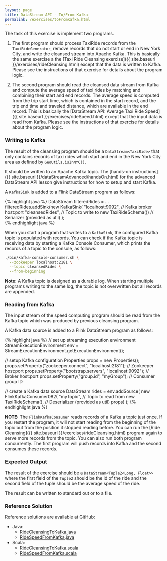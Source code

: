 ```yaml
---
layout: page
title: DataStream API - To/From Kafka
permalink: /exercises/toFromKafka.html
---
```


The task of this exercise is implement two programs. 

1. The first program should process TaxiRide records from the `TaxiRideGenerator`, remove records that do not start or end in New York City, and write the cleansed stream into Apache Kafka. This is basically the same exercise a the [Taxi Ride Cleansing exercise]({{ site.baseurl }}/exercises/rideCleansing.html) except that the data is written to Kafka. Please see the instructions of that exercise for details about the program logic.

2. The second program should read the cleansed data stream from Kafka and compute the average speed of taxi rides by matching and combining their start and end records. The average speed is computed from the trip start time, which is contained in the start record, and the trip end time and traveled distance, which are available in the end record. This is basically the [DataStream API: Average Taxi Ride Speed]({{ site.baseurl }}/exercises/rideSpeed.html) except that the input data is read from Kafka. Please see the instructions of that exercise for details about the program logic.

### Writing to Kafka

The result of the cleansing program should be a `DataStream<TaxiRide>` that only contains records of taxi rides which start and end in the New York City area as defined by `GeoUtils.isInNYC()`.

It should be written to an Apache Kafka topic. The [hands-on instructions]({{ site.baseurl }}/dataStreamAdvanced/handsOn.html) for the advanced DataStream API lesson give instructions for how to setup and start Kafka. 

A `KafkaSink` is added to a Flink DataStream program as follows:

{% highlight java %}
DataStream<TaxiRide> filteredRides = ...
filteredRides.addSink(new KafkaSink<TaxiRide>(
  "localhost:9092",     // Kafka broker host:port
  "cleansedRides",      // Topic to write to
  new TaxiRideSchema()) // Serializer (provided as util)
  );  
{% endhighlight java %}

When you start a program that writes to a `KafkaSink`, the configured Kafka topic is populated with records. You can check if the Kafka topic is receiving data by starting a Kafka Console Consumer, which prints the records of a topic to the console, as follows:

~~~bash
./bin/kafka-console-consumer.sh \
  --zookeeper localhost:2181 \
  --topic cleansedRides \
  --from-beginning
~~~

**Note:** A Kafka topic is designed as a durable log. When starting multiple programs writing to the same log, the topic is not overwritten but all records are appended.

### Reading from Kafka

The input stream of the speed computing program should be read from the Kafka topic which was produced by previous cleansing program.

A Kafka data source is added to a Flink DataStream program as follows:

{% highlight java %}
// set up streaming execution environment
StreamExecutionEnvironment env = 
  StreamExecutionEnvironment.getExecutionEnvironment();

// setup Kafka configuration
Properties props = new Properties();
props.setProperty("zookeeper.connect", "localhost:2181"); // Zookeeper host:port
props.setProperty("bootstrap.servers", "localhost:9092"); // Broker host:port
props.setProperty("group.id", "myGroup");                 // Consumer group ID

// create a Kafka data source
DataStream<TaxiRide> rides = env.addSource(
  new FlinkKafkaConsumer082<TaxiRide>(
    "myTopic",                                // Topic to read from
    new TaxiRideSchema(),                     // Deserializer (provided as util)
    props)
  );
{% endhighlight java %}

**NOTE:** The `FlinkKafkaConsumer` reads records of a Kafka a topic just once. If you restart the program, it will not start reading from the beginning of the topic but from the position it stopped reading before. You can run the [Ride Cleansing]({{ site.baseurl }}/exercises/rideCleansing.html) program again to serve more records from the topic. You can also run both program concurrently. The first program will push records into Kafka and the second consumes these records.

### Expected Output

The result of the exercise should be a `DataStream<Tuple2<Long, Float>>` where the first field of the `Tuple2` should be the id of the ride and the second field of the tuple should be the average speed of the ride.

The result can be written to standard out or to a file.


### Reference Solution

Reference solutions are available at GitHub:

- Java: 
  - [RideCleansingToKafka.java](https://github.com/dataArtisans/flink-training-exercises/blob/master/src/main/java/com/dataArtisans/flinkTraining/exercises/dataStreamJava/kafkaInOut/RideCleansingToKafka.java)
  - [RideSpeedFromKafka.java](https://github.com/dataArtisans/flink-training-exercises/blob/master/src/main/java/com/dataArtisans/flinkTraining/exercises/dataStreamJava/kafkaInOut/RideSpeedFromKafka.java)
- Scala: 
  - [RideCleansingToKafka.scala](https://github.com/dataArtisans/flink-training-exercises/blob/master/src/main/scala/com/dataArtisans/flinkTraining/exercises/dataStreamScala/kafkaInOut/RideCleansingToKafka.scala)
  - [RideSpeedFromKafka.scala](https://github.com/dataArtisans/flink-training-exercises/blob/master/src/main/scala/com/dataArtisans/flinkTraining/exercises/dataStreamScala/kafkaInOut/RideSpeedFromKafka.scala)
